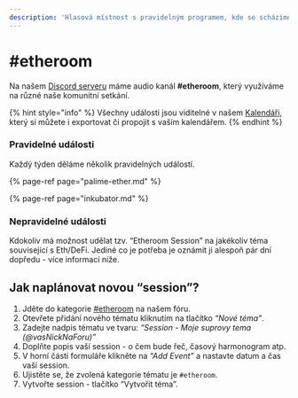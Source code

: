 ```yaml
---
description: 'Hlasová místnost s pravidelným programem, kde se scházíme a diskutujeme'
---
```


# \#etheroom

Na našem [Discord serveru](../../komunikacni-kanaly.md#discord-chat) máme audio kanál **\#etheroom**, který využíváme na různé naše komunitní setkání.

{% hint style="info" %}
Všechny události jsou viditelné v našem [Kalendáři](https://forum.gwei.cz/calendar), který si můžete i exportovat či propojit s vaším kalendářem.
{% endhint %}

### Pravidelné události

Každý týden děláme několik pravidelných událostí.

{% page-ref page="palime-ether.md" %}

{% page-ref page="inkubator.md" %}

### Nepravidelné události

Kdokoliv má možnost udělat tzv. “Etheroom Session” na jakékoliv téma související s Eth/DeFi. Jediné co je potřeba je oznámit ji alespoň pár dní dopředu - více informací níže.

## Jak naplánovat novou “session”?

1. Jděte do kategorie [\#etheroom](https://forum.gwei.cz/c/etheroom/43) na našem fóru.
2. Otevřete přidání nového tématu kliknutím na tlačítko _“Nové téma”_.
3. Zadejte nadpis tématu ve tvaru: _“Session - Moje suprovy tema \(@vasNickNaForu\)”_
4. Doplňte popis vaší session - o čem bude řeč, časový harmonogram atp.
5. V horní části formuláře klikněte na _“Add Event”_ a nastavte datum a čas vaší session.
6. Ujistěte se, že zvolená kategorie tématu je `#etheroom`.
7. Vytvořte session - tlačítko “Vytvořit téma”.

